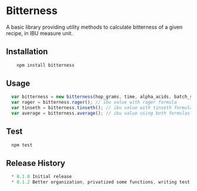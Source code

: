 Bitterness
==========

A basic library providing utility methods to calculate bitterness of a given recipe, in IBU measure unit.

## Installation
```js
    npm install bitterness
```
## Usage
```js
  var bitterness = new bitterness(hop_grams, time, alpha_acids, batch_size, original_gravity);
  var rager = bitterness.rager(); // ibu value with rager formula
  var tinseth = bitterness.tinseth(); // ibu value with tinseth formula
  var average = bitterness.average(); // ibu value using both formulas
```
## Test
```js
  npm test
```
## Release History
```js
  * 0.1.0 Initial release
  * 0.1.2 Better organization, privatized some functions, writing test.
```
